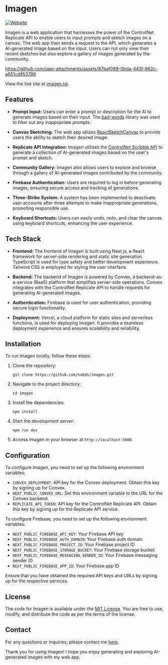 # Imagen
[![Website](https://img.shields.io/badge/Website-imagen.lol-brightgreen?style=flat-square)](https://www.imagen.lol)


Imagen is a web application that harnesses the power of the ControlNet Replicate API to enable users to input prompts and sketch images on a canvas. The web app then sends a request to the API, which generates a AI-generated image based on the input. Users can not only view their recent sketches but also explore a gallery of images generated by the community.

https://github.com/user-attachments/assets/87baf099-0bda-443f-962c-a651cd853796

View the live site at [imagen.lol](https://www.imagen.lol/).

## Features

- **Prompt Input:** Users can enter a prompt or description for the AI to generate images based on their input. The [bad-words](https://www.npmjs.com/package/bad-words") library was used to filter out any inappopriate prompts. 
- **Canvas Sketching:** The web app utlizes [ReactSketchCanvas](https://www.npmjs.com/package/react-sketch-canvas) to provide users the ability to sketch their desired image.
- **Replicate API Integration:** Imagen utilizes the [ControlNet Scribble API](https://replicate.com/jagilley/controlnet-scribble/api) to generate a collection of AI-generated images based on the user's prompt and sketch.

- **Community Gallery:** Imagen also allows users to explore and browse through a gallery of AI-generated images contributed by the community.


- **Firebase Authentication:** Users are required to log in before generating images, ensuring secure access and tracking of generations.

- **Three-Strike System:** A system has been implemented to deactivate user accounts after three attempts to make inappropriate generations, promoting responsible use.

- **Keyboard Shortcuts:** Users can easily undo, redo, and clear the canvas using keyboard shortcuts, enhancing the user experience.


## Tech Stack

- **Frontend:** The frontend of Imagen is built using Next.js, a React framework for server-side rendering and static site generation. TypeScript is used for type safety and better development experience. Tailwind CSS is employed for styling the user interface.

- **Backend:** The backend of Imagen is powered by Convex, a backend-as-a-service (BaaS) platform that simplifies server-side operations. Convex integrates with the ControlNet Replicate API to handle requests for generating AI-generated images.

- **Authentication:** Firebase is used for user authentication, providing secure login functionality.

- **Deployment:** Vercel, a cloud platform for static sites and serverless functions, is used for deploying Imagen. It provides a seamless deployment experience and ensures scalability and reliability.


## Installation

To run Imagen locally, follow these steps:

1. Clone the repository:

   ```shell
   git clone https://github.com/sa6ds/imagen.git
   ```

2. Navigate to the project directory:

   ```shell
   cd imagen
   ```

3. Install the dependencies:

   ```shell
   npm install
   ```

4. Start the development server:

   ```shell
   npm run dev
   ```

5. Access Imagen in your browser at `http://localhost:3000`.

## Configuration

To configure Imagen, you need to set up the following environment variables:

- `CONVEX_DEPLOYMENT`: API key for the Convex deployment. Obtain this key by signing up for Convex.
- `NEXT_PUBLIC_CONVEX_URL`: Set this environment variable to the URL for the Convex backend.
- `REPLICATE_API_TOKEN`: API key for the ControlNet Replicate API. Obtain this key by signing up for the Replicate API service.

To configure Firebase, you need to set up the following environment variables:

- `NEXT_PUBLIC_FIREBASE_API_KEY`: Your Firebase API key
- `NEXT_PUBLIC_FIREBASE_AUTH_DOMAIN`: Your Firebase auth domain
- `NEXT_PUBLIC_FIREBASE_PROJECT_ID`: Your Firebase project ID
- `NEXT_PUBLIC_FIREBASE_STORAGE_BUCKET`: Your Firebase storage bucket
- `NEXT_PUBLIC_FIREBASE_MESSAGING_SENDER_ID`: Your Firebase messaging sender ID
- `NEXT_PUBLIC_FIREBASE_APP_ID`: Your Firebase app ID


Ensure that you have obtained the required API keys and URLs by signing up for the respective services.

## License

The code for Imagen is available under the [MIT License](https://opensource.org/licenses/MIT). You are free to use, modify, and distribute the code as per the terms of the license.

## Contact
For any questions or inquiries, please contact me [here](saad.sadouk7@gmail.com).

Thank you for using Imagen! I hope you enjoy generating and exploring AI-generated images with my web app.

